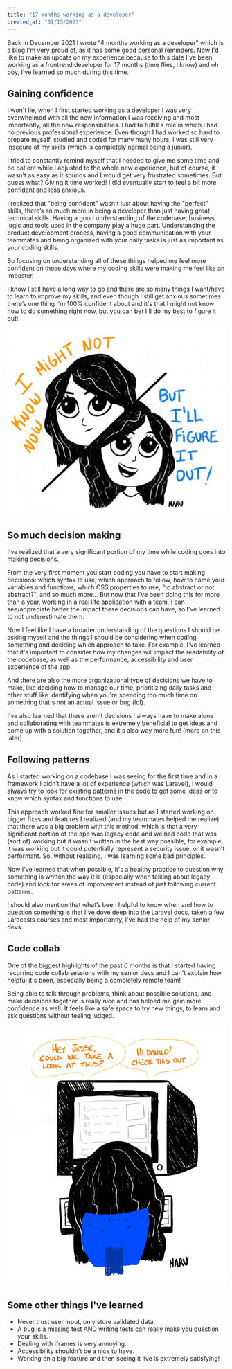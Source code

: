 ```yaml
---
title: "17 months working as a developer"
created_at: "01/15/2023"
---
```


Back in December 2021 I wrote "4 months working as a developer" which is a blog I'm very proud of, as it has some good personal reminders. Now I'd like to make an update on my experience because to this date I've been working as a front-end developer for 17 months (time flies, I know) and oh boy, I've learned so much during this time.

## Gaining confidence

I won't lie, when I first started working as a developer I was very overwhelmed with all the new information I was receiving and most importantly, all the new responsibilities. I had to fulfill a role in which I had no previous professional experience. Even though I had worked so hard to prepare myself, studied and coded for many many hours, I was still very insecure of my skills (which is completely normal being a junior).

I tried to constantly remind myself that I needed to give me some time and be patient while I adjusted to the whole new experience, but of course, it wasn't as easy as it sounds and I would get very frustrated sometimes. But guess what? Giving it time worked! I did eventually start to feel a bit more confident and less anxious.

I realized that "being confident" wasn't just about having the "perfect" skills, there’s so much more in being a developer than just having great technical skills. Having a good understanding of the codebase, business logic and tools used in the company play a huge part. Understanding the product development process, having a good communication with your teammates and being organized with your daily tasks is just as important as your coding skills.

So focusing on understanding all of these things helped me feel more confident on those days where my coding skills were making me feel like an imposter.

I know I still have a long way to go and there are so many things I want/have to learn to improve my skills, and even though I still get anxious sometimes there’s one thing I'm 100% confident about and it's that I might not know how to do something right now, but you can bet I'll do my best to figure it out!

![Drawing made by Maru that shows two sides: first one a girl with an indecisive face saying "I might not know" now and then the second side shows the same girl with a happy and determined face saying "But I will figure it out"](../../images/journal/17-months-as-a-dev.png)

## So much decision making

I've realized that a very significant portion of my time while coding goes into making decisions.

From the very first moment you start coding you have to start making decisions: which syntax to use, which approach to follow, how to name your variables and functions, which CSS properties to use, "to abstract or not abstract?", and so much more… But now that I've been doing this for more than a year, working in a real life application with a team, I can see/appreciate better the impact these decisions can have, so I’ve learned to not underestimate them.

Now I feel like I have a broader understanding of the questions I should be asking myself and the things I should be considering when coding something and deciding which approach to take. For example, I've learned that it's important to consider how my changes will impact the readability of the codebase, as well as the performance, accessibility and user experience of the app.

And there are also the more organizational type of decisions we have to make, like deciding how to manage our time, prioritizing daily tasks and other stuff like identifying when you're spending too much time on something that's not an actual issue or bug (lol).

I've also learned that these aren't decisions I always have to make alone and collaborating with teammates is extremely beneficial to get ideas and come up with a solution together, and it's also way more fun! (more on this later)

## Following patterns

As I started working on a codebase I was seeing for the first time and in a framework I didn’t have a lot of experience (which was Laravel), I would always try to look for existing patterns in the code to get some ideas or to know which syntax and functions to use.

This approach worked fine for smaller issues but as I started working on bigger fixes and features I realized (and my teammates helped me realize) that there was a big problem with this method, which is that a very significant portion of the app was legacy code and we had code that was (sort of) working but it wasn't written in the best way possible, for example, it was working but it could potentially represent a security issue, or it wasn't performant. So, without realizing, I was learning some bad principles.

Now I've learned that when possible, it's a healthy practice to question why something is written the way it is (especially when talking about legacy code) and look for areas of improvement instead of just following current patterns.

I should also mention that what’s been helpful to know when and how to question something is that I've dove deep into the Laravel docs, taken a few Laracasts courses and most importantly, I've had the help of my senior devs.

## Code collab

One of the biggest highlights of the past 6 months is that I started having recurring code collab sessions with my senior devs and I can't explain how helpful it's been, especially being a completely remote team!

Being able to talk through problems, think about possible solutions, and make decisions together is really nice and has helped me gain more confidence as well. It feels like a safe space to try new things, to learn and ask questions without feeling judged.

![Drawing made by Maru that shows a girl in front of a computer in an online meeting coding, it also shows speech bubbles that say "Hey Jesse, could we take a look at this" and another one with "Hi Danilo! Check this out"](../../images/journal/17-months-as-a-dev-2.png)

## Some other things I've learned

- Never trust user input, only store validated data.
- A bug is a missing test AND writing tests can really make you question your skills.
- Dealing with iframes is very annoying.
- Accessibility shouldn't be a nice to have.
- Working on a big feature and then seeing it live is extremely satisfying!
